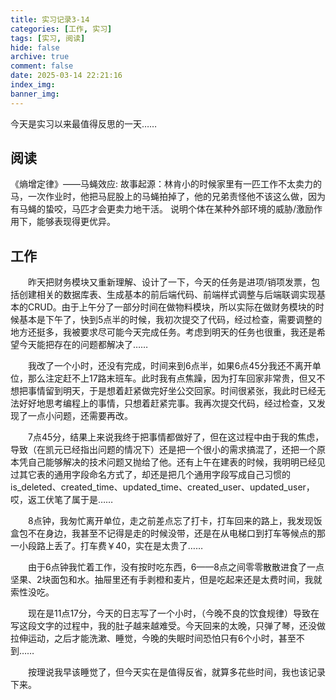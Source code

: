 ```yaml
---
title: 实习记录3-14
categories: [工作, 实习]
tags: [实习, 阅读]
hide: false
archive: true
comment: false
date: 2025-03-14 22:21:16
index_img:
banner_img:
---
```

今天是实习以来最值得反思的一天……
<!-- more -->

## 阅读
《熵增定律》——马蝇效应:
故事起源：林肯小的时候家里有一匹工作不太卖力的马，一次作业时，他把马屁股上的马蝇拍掉了，他的兄弟责怪他不该这么做，因为有马蝇的蛰咬，马匹才会更卖力地干活。
说明个体在某种外部环境的威胁/激励作用下，能够表现得更优异。

## 工作
&emsp;&emsp;昨天把财务模块又重新理解、设计了一下，今天的任务是进项/销项发票，包括创建相关的数据库表、生成基本的前后端代码、前端样式调整与后端联调实现基本的CRUD。由于上午分了一部分时间在做物料模块，所以实际在做财务模块的时候基本是下午了，快到5点半的时候，我初次提交了代码，经过检查，需要调整的地方还挺多，我被要求尽可能今天完成任务。考虑到明天的任务也很重，我还是希望今天能把存在的问题都解决了……

&emsp;&emsp;我改了一个小时，还没有完成，时间来到6点半，如果6点45分我还不离开单位，那么注定赶不上17路末班车。此时我有点焦躁，因为打车回家非常贵，但又不想把事情留到明天，于是想着赶紧做完好坐公交回家。时间很紧张，我此时已经无法好好地思考编程上的事情，只想着赶紧完事。我再次提交代码，经过检查，又发现了一点小问题，还需要再改。

&emsp;&emsp;7点45分，结果上来说我终于把事情都做好了，但在这过程中由于我的焦虑，导致（在凯元已经指出问题的情况下）还是把一个很小的需求搞混了，还把一个原本凭自己能够解决的技术问题又抛给了他。还有上午在建表的时候，我明明已经见过其它表的通用字段命名方式了，却还是把几个通用字段写成自己习惯的is_deleted、created_time、updated_time、created_user、updated_user，哎，返工伏笔了属于是……

&emsp;&emsp;8点钟，我匆忙离开单位，走之前差点忘了打卡，打车回来的路上，我发现饭盒包不在身边，我甚至不记得是走的时候没带，还是在从电梯口到打车等候点的那一小段路上丢了。打车费￥40，实在是太贵了……

&emsp;&emsp;由于6点钟我忙着工作，没有按时吃东西，6——8点之间零零散散进食了一点坚果、2块面包和水。抽屉里还有手剥橙和麦片，但是吃起来还是太费时间，我就索性没吃。

&emsp;&emsp;现在是11点17分，今天的日志写了一个小时，（今晚不良的饮食规律）导致在写这段文字的过程中，我的肚子越来越难受。今天回来的太晚，只弹了琴，还没做拉伸运动，之后才能洗漱、睡觉，今晚的失眠时间恐怕只有6个小时，甚至不到……

&emsp;&emsp;按理说我早该睡觉了，但今天实在是值得反省，就算多花些时间，我也该记录下来。
